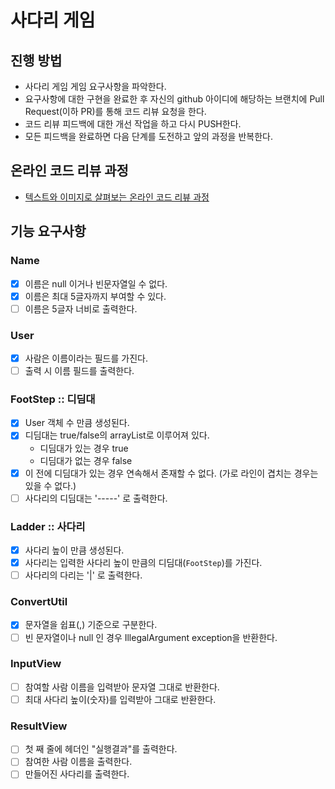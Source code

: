 # 사다리 게임
## 진행 방법
* 사다리 게임 게임 요구사항을 파악한다.
* 요구사항에 대한 구현을 완료한 후 자신의 github 아이디에 해당하는 브랜치에 Pull Request(이하 PR)를 통해 코드 리뷰 요청을 한다.
* 코드 리뷰 피드백에 대한 개선 작업을 하고 다시 PUSH한다.
* 모든 피드백을 완료하면 다음 단계를 도전하고 앞의 과정을 반복한다.

## 온라인 코드 리뷰 과정
* [텍스트와 이미지로 살펴보는 온라인 코드 리뷰 과정](https://github.com/nextstep-step/nextstep-docs/tree/master/codereview)

## 기능 요구사항
### Name
- [X] 이름은 null 이거나 빈문자열일 수 없다.
- [X] 이름은 최대 5글자까지 부여할 수 있다.
- [ ] 이름은 5글자 너비로 출력한다.

### User
- [X] 사람은 이름이라는 필드를 가진다.
- [ ] 출력 시 이름 필드를 출력한다.

### FootStep :: 디딤대
- [X] User 객체 수 만큼 생성된다.
- [X] 디딤대는 true/false의 arrayList로 이루어져 있다.
    - 디딤대가 있는 경우 true
    - 디딤대가 없는 경우 false
- [X] 이 전에 디딤대가 있는 경우 연속해서 존재할 수 없다. (가로 라인이 겹치는 경우는 있을 수 없다.)
- [ ] 사다리의 디딤대는 '-----' 로 출력한다.

### Ladder :: 사다리
- [X] 사다리 높이 만큼 생성된다.
- [X] 사다리는 입력한 사다리 높이 만큼의 디딤대(`FootStep`)를 가진다.
- [ ] 사다리의 다리는 '|' 로 출력한다.

### ConvertUtil
- [X] 문자열을 쉽표(,) 기준으로 구분한다.
- [ ] 빈 문자열이나 null 인 경우 IllegalArgument exception을 반환한다.

### InputView
- [ ] 참여할 사람 이름을 입력받아 문자열 그대로 반환한다.
- [ ] 최대 사다리 높이(숫자)를 입력받아 그대로 반환한다.

### ResultView
- [ ] 첫 째 줄에 헤더인 "실행결과"를 출력한다.
- [ ] 참여한 사람 이름을 출력한다.
- [ ] 만들어진 사다리를 출력한다.